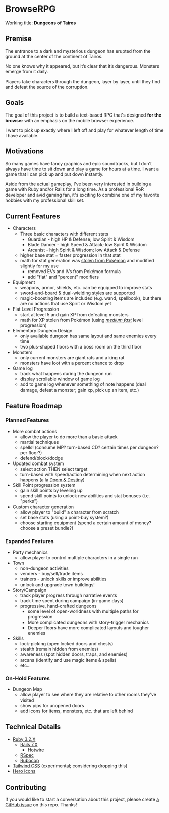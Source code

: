# BrowseRPG

Working title: **Dungeons of Tairos**

## Premise

The entrance to a dark and mysterious dungeon has erupted from the ground at the center of the continent of Tairos.

No one knows why it appeared, but it’s clear that it’s dangerous. Monsters emerge from it daily.

Players take characters through the dungeon, layer by layer, until they find and defeat the source of the corruption.

## Goals

The goal of this project is to build a text-based RPG that's designed **for the browser** with an emphasis on the mobile browser experience.

I want to pick up exactly where I left off and play for whatever length of time I have available.

## Motivations

So many games have fancy graphics and epic soundtracks, but I don't always have time to sit down and play a game for hours at a time. I want a game that I can pick up and put down instantly.

Aside from the actual gameplay, I've been very interested in building a game with Ruby and/or Rails for a long time. As a professional RoR developer and avid gaming fan, it's exciting to combine one of my favorite hobbies with my professional skill set.

## Current Features

- Characters
  - Three basic characters with different stats
    - Guardian - high HP & Defense; low Spirit & Wisdom
    - Blade Dancer - high Speed & Attack; low Spirit & Wisdom
    - Arcanist - high Spirit & Wisdom; low Attack & Defense
  - higher base stat = faster progression in that stat
  - math for stat generation was [stolen from Pokémon](https://bulbapedia.bulbagarden.net/wiki/Stat#Determination_of_stats) and modified slightly for my use
    - removed EVs and IVs from Pokémon formula
    - add "flat" and "percent" modifiers
- Equipment
  - weapons, armor, shields, etc. can be equipped to improve stats
  - sword-and-board & dual-wielding styles are supported
  - magic-boosting items are included (e.g. wand, spellbook), but there are no actions that use Spirit or Wisdom yet
- Flat Level Progression
  - start at level 5 and gain XP from defeating monsters
  - math for XP stolen from Pokémon (using _[medium fast](https://bulbapedia.bulbagarden.net/wiki/Experience#Medium_Fast)_ level progression)
- Elementary Dungeon Design
  - only available dungeon has same layout and same enemies every time
  - two plus-shaped floors with a boss room on the third floor
- Monsters
  - only current monsters are giant rats and a king rat
  - monsters have loot with a percent chance to drop
- Game log
  - track what happens during the dungeon run
  - display scrollable window of game log
  - add to game log whenever something of note happens (deal damage, defeat a monster; gain xp, pick up an item, etc.)

## Feature Roadmap

### Planned Features

- More combat actions
  - allow the player to do more than a basic attack
  - martial techniques
  - spells! (consume MP? turn-based CD? certain times per dungeon? per floor?)
  - defend/block/dodge
- Updated combat system
  - select action THEN select target
  - turn-based with speed/action determining when next action happens (a la [Doom & Destiny](https://doomanddestiny.fandom.com/wiki/Doom_%26_Destiny?file=DoandDe_Screenshot3_-_Use_Spell.jpg))
- Skill Point progression system
  - gain skill points by leveling up
  - spend skill points to unlock new abilities and stat bonuses (i.e. "perks")
- Custom character generation
  - allow player to "build" a character from scratch
  - set base stats (using a point-buy system?)
  - choose starting equipment (spend a certain amount of money? choose a preset bundle?)

### Expanded Features

- Party mechanics
  - allow player to control multiple characters in a single run
- Town
  - non-dungeon activities
  - venders - buy/sell/trade items
  - trainers - unlock skills or improve abilities
  - unlock and upgrade town buildings!
- Story/Campaign
  - track player progress through narrative events
  - track time spent during campaign (in-game days)
  - progressive, hand-crafted dungeons
    - some level of open-worldness with multiple paths for progression
    - More complicated dungeons with story-trigger mechanics
    - Deeper floors have more complicated layouts and tougher enemies
- Skills
  - lock-picking (open locked doors and chests)
  - stealth (remain hidden from enemies)
  - awareness (spot hidden doors, traps, and enemies)
  - arcana (identify and use magic items & spells)
  - etc...

### On-Hold Features

- Dungeon Map
  - allow player to see where they are relative to other rooms they've visited
  - show pips for unopened doors
  - add icons for items, monsters, etc. that are left behind

## Technical Details

- [Ruby 3.2.X](https://www.ruby-lang.org/en/)
  - [Rails 7.X](https://guides.rubyonrails.org/)
    - [Hotwire](https://hotwired.dev/)
  - [RSpec](https://rspec.info/)
  - [Rubocop](https://rubocop.org/)
- [Tailwind CSS](https://tailwindcss.com/) (experimental; considering dropping this)
- [Hero Icons](https://heroicons.com/)

## Contributing

If you would like to start a conversation about this project, please create [a GitHub issue](https://github.com/ethan-dowler/browserpg/issues) on this repo. Thanks!
